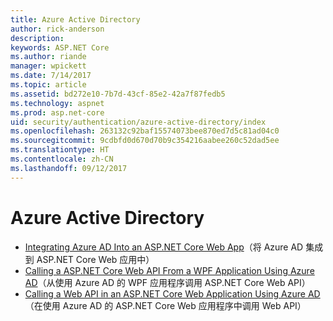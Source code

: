 ```yaml
---
title: Azure Active Directory
author: rick-anderson
description: 
keywords: ASP.NET Core
ms.author: riande
manager: wpickett
ms.date: 7/14/2017
ms.topic: article
ms.assetid: bd272e10-7b7d-43cf-85e2-42a7f87fedb5
ms.technology: aspnet
ms.prod: asp.net-core
uid: security/authentication/azure-active-directory/index
ms.openlocfilehash: 263132c92baf15574073bee870ed7d5c81ad04c0
ms.sourcegitcommit: 9cdbfd0d670d70b9c354216aabee260c52dad5ee
ms.translationtype: HT
ms.contentlocale: zh-CN
ms.lasthandoff: 09/12/2017
---
```

# <a name="azure-active-directory"></a>Azure Active Directory

* [Integrating Azure AD Into an ASP.NET Core Web App](https://azure.microsoft.com/documentation/samples/active-directory-dotnet-webapp-openidconnect-aspnetcore/)（将 Azure AD 集成到 ASP.NET Core Web 应用中）
* [Calling a ASP.NET Core Web API From a WPF Application Using Azure AD](https://azure.microsoft.com/documentation/samples/active-directory-dotnet-native-aspnetcore/)（从使用 Azure AD 的 WPF 应用程序调用 ASP.NET Core Web API）
* [Calling a Web API in an ASP.NET Core Web Application Using Azure AD](https://azure.microsoft.com/documentation/samples/active-directory-dotnet-webapp-webapi-openidconnect-aspnetcore/)（在使用 Azure AD 的 ASP.NET Core Web 应用程序中调用 Web API）

